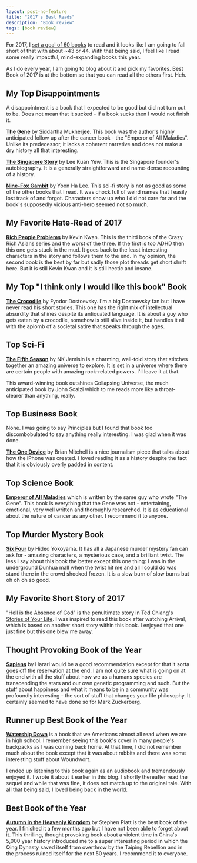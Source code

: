 ```yaml
---
layout: post-no-feature
title: "2017's Best Reads"
description: "Book review"
tags: [book review]
---
```


For 2017, I [set a goal of 60 books](https://www.goodreads.com/user_challenges/7602027) to read and it looks like I am going to fall short of that with about ~43 or 44.  With that being said, I feel like I read some really impactful, mind-expanding books this year. 

As I do every year, I am going to blog about it and pick my favorites. Best Book of 2017 is at the bottom so that you can read all the others first. Heh. 

## My Top Disappointments 

A disappointment is a book that I expected to be good but did not turn out to be. Does not mean that it sucked - if a book sucks then I would not finish it. 

[**The Gene**](https://www.goodreads.com/book/show/27276428-the-gene) by Siddartha Mukherjee. This book was the author's highly anticipated follow up after the cancer book - the "Emperor of All Maladies". Unlike its predecessor, it lacks a coherent narrative and does not make a dry history all that interesting. 

[**The Singapore Story**](https://www.goodreads.com/book/show/326981.The_Singapore_Story) by Lee Kuan Yew. This is the Singapore founder's autobiography. It is a generally straightforward and name-dense recounting of a history. 

[**Nine-Fox Gambit**](https://www.goodreads.com/book/show/26118426-ninefox-gambit) by Yoon Ha Lee. This sci-fi story is not as good as some of the other books that I read. It was chock full of weird names that I easily lost track of and forgot. Characters show up who I did not care for and the book's supposedly vicious anti-hero seemed not so much. 

## My Favorite Hate-Read of 2017

[**Rich People Problems**](https://www.goodreads.com/book/show/29864343-rich-people-problems) by Kevin Kwan. This is the third book of the Crazy Rich Asians series and the worst of the three. If the first is too ADHD then this one gets stuck in the mud. It goes back to the least interesting characters in the story and follows them to the end. In my opinion, the second book is the best by far but sadly those plot threads get short shrift here. But it is still Kevin Kwan and it is still hectic and insane. 

## My Top "I think only I would like this book" Book

[**The Crocodile**](https://www.goodreads.com/book/show/329888.The_Crocodile) by Fyodor Dostoevsky. I'm a big Dostoevsky fan but I have never read his short stories. This one has the right mix of intellectual absurdity that shines despite its antiquated language. It is about a guy who gets eaten by a crocodile, somehow is still alive inside it, but handles it all with the aplomb of a societal satire that speaks through the ages. 

## Top Sci-Fi 

[**The Fifth Season**](https://www.goodreads.com/book/show/19161852-the-fifth-season) by NK Jemisin is a charming, well-told story that stitches together an amazing universe to explore. It is set in a universe where there are certain people with amazing rock-related powers. I'll leave it at that. 

This award-winning book outshines Collapsing Universe, the much anticipated book by John Scalzi which to me reads more like a throat-clearer than anything, really. 

## Top Business Book

None. I was going to say Principles but I found that book too discombobulated to say anything really interesting. I was glad when it was done. 

[**The One Device**](https://www.goodreads.com/book/show/32603496-the-one-device) by Brian Mitchell is a nice journalism piece that talks about how the iPhone was created. I loved reading it as a history despite the fact that it is obviously overly padded in content. 

## Top Science Book

[**Emperor of All Maladies**](https://www.goodreads.com/book/show/7170627-the-emperor-of-all-maladies) which is written by the same guy who wrote "The Gene". This book is everything that the Gene was not - entertaining, emotional, very well written and thoroughly researched. It is as educational about the nature of cancer as any other. I recommend it to anyone.

## Top Murder Mystery Book

[**Six Four**](https://www.goodreads.com/book/show/26212641-six-four) by Hideo Yokoyama. It has all a Japanese murder mystery fan can ask for - amazing characters, a mysterious case, and a brilliant twist. The less I say about this book the better except this one thing: I was in the underground Dunhua mall when the twist hit me and all I could do was stand there in the crowd shocked frozen. It is a slow burn of slow burns but oh oh oh so good. 

## My Favorite Short Story of 2017

"Hell is the Absence of God" is the penultimate story in Ted Chiang's [Stories of Your Life](https://www.goodreads.com/book/show/223380.Stories_of_Your_Life_and_Others). I was inspired to read this book after watching Arrival, which is based on another short story within this book. I enjoyed that one just fine but this one blew me away. 

## Thought Provoking Book of the Year

[**Sapiens**](https://www.goodreads.com/book/show/23692271-sapiens) by Harari would be a good recommendation except for that it sorta goes off the reservation at the end. I am not quite sure what is going on at the end with all the stuff about how we as a humans species are transcending the stars and our own genetic programming and such. But the stuff about happiness and what it means to be in a community was profoundly interesting - the sort of stuff that changes your life philosophy. It certainly seemed to have done so for Mark Zuckerberg. 

## Runner up Best Book of the Year

[**Watership Down**](https://www.goodreads.com/book/show/76620.Watership_Down?ac=1&from_search=true) is a book that we Americans almost all read when we are in high school. I remember seeing this book's cover in many people's backpacks as I was coming back home. At that time, I did not remember much about the book except that it was about rabbits and there was some interesting stuff about Woundwort. 

I ended up listening to this book again as an audiobook and tremendously enjoyed it. I wrote it about it earlier in this blog. I shortly thereafter read the sequel and while that was fine, it does not match up to the original tale. With all that being said, I loved being back in the world. 

## Best Book of the Year

[**Autumn in the Heavenly Kingdom**](https://www.goodreads.com/book/show/12520340-autumn-in-the-heavenly-kingdom) by Stephen Platt is the best book of the year. I finished it a few months ago but I have not been able to forget about it. This thrilling, thought provoking book about a violent time in China's 5,000 year history introduced me to a super interesting period in which the Qing Dynasty saved itself from overthrow by the Taiping Rebellion and in the process ruined itself for the next 50 years. I recommend it to everyone. 